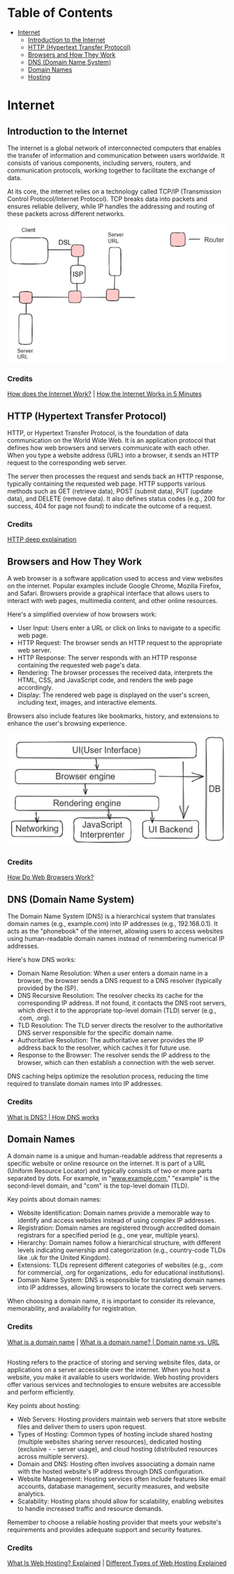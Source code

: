 # Table of Contents

- [Internet](#internet)
    - [Introduction to the Internet](#intro)
    - [HTTP (Hypertext Transfer Protocol)](#http)
    - [Browsers and How They Work](#browser)
    - [DNS (Domain Name System)](#dns)
    - [Domain Names](#domain)
    - [Hosting](#hosting)

# Internet

## Introduction to the Internet

The internet is a global network of interconnected computers that enables the transfer of information and communication between users worldwide. It consists of various components, including servers, routers, and communication protocols, working together to facilitate the exchange of data.

At its core, the internet relies on a technology called TCP/IP (Transmission Control Protocol/Internet Protocol). TCP breaks data into packets and ensures reliable delivery, while IP handles the addressing and routing of these packets across different networks.

![Example of Internet](./images/internet.png)

### Credits

[How does the Internet Work?](https://cs.fyi/guide/how-does-internet-work) |
[How the Internet Works in 5 Minutes](https://www.youtube.com/watch?v=7_LPdttKXPc)

## HTTP (Hypertext Transfer Protocol)

HTTP, or Hypertext Transfer Protocol, is the foundation of data communication on the World Wide Web. It is an application protocol that defines how web browsers and servers communicate with each other. When you type a website address (URL) into a browser, it sends an HTTP request to the corresponding web server.

The server then processes the request and sends back an HTTP response, typically containing the requested web page. HTTP supports various methods such as GET (retrieve data), POST (submit data), PUT (update data), and DELETE (remove data). It also defines status codes (e.g., 200 for success, 404 for page not found) to indicate the outcome of a request.

### Credits

[HTTP deep explaination](https://cs.fyi/guide/http-in-depth)

## Browsers and How They Work

A web browser is a software application used to access and view websites on the internet. Popular examples include Google Chrome, Mozilla Firefox, and Safari. Browsers provide a graphical interface that allows users to interact with web pages, multimedia content, and other online resources.

Here's a simplified overview of how browsers work:

- User Input: Users enter a URL or click on links to navigate to a specific web page.
- HTTP Request: The browser sends an HTTP request to the appropriate web server.
- HTTP Response: The server responds with an HTTP response containing the requested web page's data.
- Rendering: The browser processes the received data, interprets the HTML, CSS, and JavaScript code, and renders the web page accordingly.
- Display: The rendered web page is displayed on the user's screen, including text, images, and interactive elements.

Browsers also include features like bookmarks, history, and extensions to enhance the user's browsing experience.

![Example of Internet](./images/webWorking.png)

### Credits

[How Do Web Browsers Work?](https://www.youtube.com/watch?v=WjDrMKZWCt0)

## DNS (Domain Name System)

The Domain Name System (DNS) is a hierarchical system that translates domain names (e.g., example.com) into IP addresses (e.g., 192.168.0.1). It acts as the "phonebook" of the internet, allowing users to access websites using human-readable domain names instead of remembering numerical IP addresses.

Here's how DNS works:

- Domain Name Resolution: When a user enters a domain name in a browser, the browser sends a DNS request to a DNS resolver (typically provided by the ISP).
- DNS Recursive Resolution: The resolver checks its cache for the corresponding IP address. If not found, it contacts the DNS root servers, which direct it to the appropriate top-level domain (TLD) server (e.g., .com, .org).
- TLD Resolution: The TLD server directs the resolver to the authoritative DNS server responsible for the specific domain name.
- Authoritative Resolution: The authoritative server provides the IP address back to the resolver, which caches it for future use.
- Response to the Browser: The resolver sends the IP address to the browser, which can then establish a connection with the web server.

DNS caching helps optimize the resolution process, reducing the time required to translate domain names into IP addresses.

### Credits

[What is DNS? | How DNS works](https://www.cloudflare.com/en-gb/learning/dns/what-is-dns/)

## Domain Names

A domain name is a unique and human-readable address that represents a specific website or online resource on the internet. It is part of a URL (Uniform Resource Locator) and typically consists of two or more parts separated by dots. For example, in "www.example.com," "example" is the second-level domain, and "com" is the top-level domain (TLD).

Key points about domain names:

- Website Identification: Domain names provide a memorable way to identify and access websites instead of using complex IP addresses.
- Registration: Domain names are registered through accredited domain registrars for a specified period (e.g., one year, multiple years).
- Hierarchy: Domain names follow a hierarchical structure, with different levels indicating ownership and categorization (e.g., country-code TLDs like .uk for the United Kingdom).
- Extensions: TLDs represent different categories of websites (e.g., .com for commercial, .org for organizations, .edu for educational institutions).
- Domain Name System: DNS is responsible for translating domain names into IP addresses, allowing browsers to locate the correct web servers.

When choosing a domain name, it is important to consider its relevance, memorability, and availability for registration.

### Credits

[What is a domain name](https://developer.mozilla.org/en-US/docs/Learn/Common_questions/Web_mechanics/What_is_a_domain_name) |
[What is a domain name? | Domain name vs. URL](https://www.cloudflare.com/en-gb/learning/dns/glossary/what-is-a-domain-name/)

## 

Hosting refers to the practice of storing and serving website files, data, or applications on a server accessible over the internet. When you host a website, you make it available to users worldwide. Web hosting providers offer various services and technologies to ensure websites are accessible and perform efficiently.

Key points about hosting:

- Web Servers: Hosting providers maintain web servers that store website files and deliver them to users upon request.
- Types of Hosting: Common types of hosting include shared hosting (multiple websites sharing server resources), dedicated hosting (exclusive - - server usage), and cloud hosting (distributed resources across multiple servers).
- Domain and DNS: Hosting often involves associating a domain name with the hosted website's IP address through DNS configuration.
- Website Management: Hosting services often include features like email accounts, database management, security measures, and website analytics.
- Scalability: Hosting plans should allow for scalability, enabling websites to handle increased traffic and resource demands.

Remember to choose a reliable hosting provider that meets your website's requirements and provides adequate support and security features.

### Credits

[What Is Web Hosting? Explained](https://www.youtube.com/watch?v=htbY9-yggB0) |
[Different Types of Web Hosting Explained](https://www.youtube.com/watch?v=AXVZYzw8geg)

